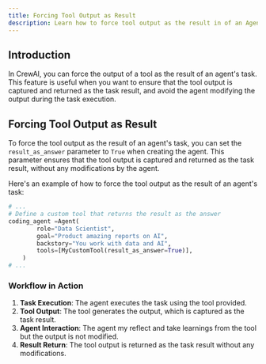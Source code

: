 ```yaml
---
title: Forcing Tool Output as Result
description: Learn how to force tool output as the result in of an Agent's task in crewAI.
---
```


## Introduction
In CrewAI, you can force the output of a tool as the result of an agent's task. This feature is useful when you want to ensure that the tool output is captured and returned as the task result, and avoid the agent modifying the output during the task execution.

## Forcing Tool Output as Result
To force the tool output as the result of an agent's task, you can set the `result_as_answer` parameter to `True` when creating the agent. This parameter ensures that the tool output is captured and returned as the task result, without any modifications by the agent.

Here's an example of how to force the tool output as the result of an agent's task:

```python
# ...
# Define a custom tool that returns the result as the answer
coding_agent =Agent(
        role="Data Scientist",
        goal="Product amazing reports on AI",
        backstory="You work with data and AI",
        tools=[MyCustomTool(result_as_answer=True)],
    )
# ...
```

### Workflow in Action

1. **Task Execution**: The agent executes the task using the tool provided.
2. **Tool Output**: The tool generates the output, which is captured as the task result.
3. **Agent Interaction**: The agent my reflect and take learnings from the tool but the output is not modified.
4. **Result Return**: The tool output is returned as the task result without any modifications.
